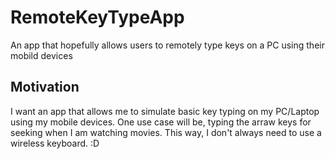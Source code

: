# RemoteKeyTypeApp
An app that hopefully allows users to remotely type keys on a PC using their mobild devices 

## Motivation
I want an app that allows me to simulate basic key typing on my PC/Laptop using my mobile devices. One use case will be, typing the arraw keys for seeking when I am watching movies. This way, I don't always need to use a wireless keyboard. :D 
